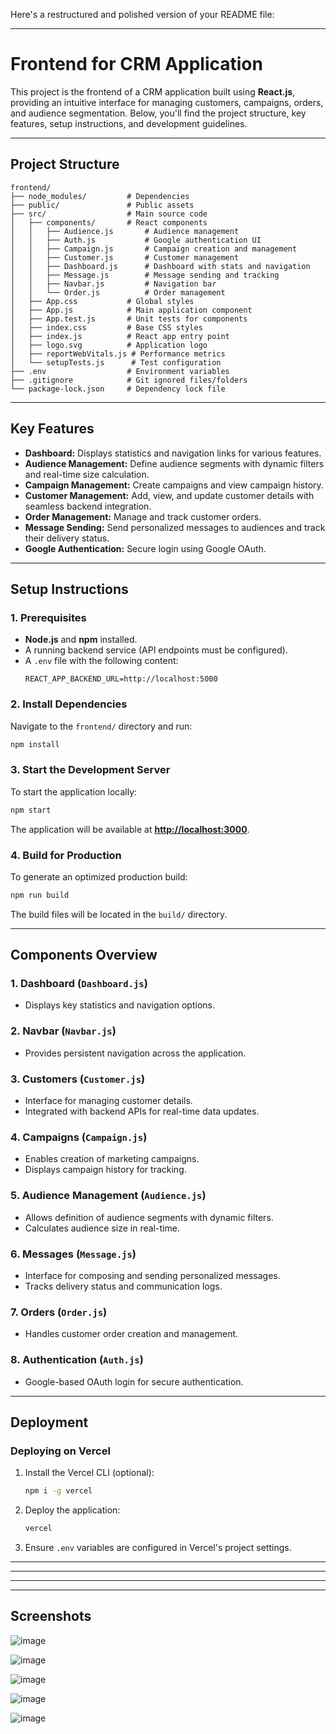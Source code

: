 Here's a restructured and polished version of your README file:

---

# Frontend for CRM Application

This project is the frontend of a CRM application built using **React.js**, providing an intuitive interface for managing customers, campaigns, orders, and audience segmentation. Below, you'll find the project structure, key features, setup instructions, and development guidelines.

---

## Project Structure

```
frontend/
├── node_modules/         # Dependencies
├── public/               # Public assets
├── src/                  # Main source code
│   ├── components/       # React components
│   │   ├── Audience.js       # Audience management
│   │   ├── Auth.js           # Google authentication UI
│   │   ├── Campaign.js       # Campaign creation and management
│   │   ├── Customer.js       # Customer management
│   │   ├── Dashboard.js      # Dashboard with stats and navigation
│   │   ├── Message.js        # Message sending and tracking
│   │   ├── Navbar.js         # Navigation bar
│   │   └── Order.js          # Order management
│   ├── App.css           # Global styles
│   ├── App.js            # Main application component
│   ├── App.test.js       # Unit tests for components
│   ├── index.css         # Base CSS styles
│   ├── index.js          # React app entry point
│   ├── logo.svg          # Application logo
│   ├── reportWebVitals.js # Performance metrics
│   └── setupTests.js      # Test configuration
├── .env                  # Environment variables
├── .gitignore            # Git ignored files/folders
└── package-lock.json     # Dependency lock file
```

---

## Key Features

- **Dashboard:** Displays statistics and navigation links for various features.
- **Audience Management:** Define audience segments with dynamic filters and real-time size calculation.
- **Campaign Management:** Create campaigns and view campaign history.
- **Customer Management:** Add, view, and update customer details with seamless backend integration.
- **Order Management:** Manage and track customer orders.
- **Message Sending:** Send personalized messages to audiences and track their delivery status.
- **Google Authentication:** Secure login using Google OAuth.

---

## Setup Instructions

### 1. Prerequisites
- **Node.js** and **npm** installed.
- A running backend service (API endpoints must be configured).
- A `.env` file with the following content:
  ```env
  REACT_APP_BACKEND_URL=http://localhost:5000
  ```

### 2. Install Dependencies
Navigate to the `frontend/` directory and run:
```bash
npm install
```

### 3. Start the Development Server
To start the application locally:
```bash
npm start
```
The application will be available at **[http://localhost:3000](http://localhost:3000)**.

### 4. Build for Production
To generate an optimized production build:
```bash
npm run build
```
The build files will be located in the `build/` directory.

---

## Components Overview

### 1. Dashboard (`Dashboard.js`)
- Displays key statistics and navigation options.

### 2. Navbar (`Navbar.js`)
- Provides persistent navigation across the application.

### 3. Customers (`Customer.js`)
- Interface for managing customer details.
- Integrated with backend APIs for real-time data updates.

### 4. Campaigns (`Campaign.js`)
- Enables creation of marketing campaigns.
- Displays campaign history for tracking.

### 5. Audience Management (`Audience.js`)
- Allows definition of audience segments with dynamic filters.
- Calculates audience size in real-time.

### 6. Messages (`Message.js`)
- Interface for composing and sending personalized messages.
- Tracks delivery status and communication logs.

### 7. Orders (`Order.js`)
- Handles customer order creation and management.

### 8. Authentication (`Auth.js`)
- Google-based OAuth login for secure authentication.

---

## Deployment

### Deploying on Vercel
1. Install the Vercel CLI (optional):
   ```bash
   npm i -g vercel
   ```
2. Deploy the application:
   ```bash
   vercel
   ```
3. Ensure `.env` variables are configured in Vercel's project settings.

---



---

---



---

## Screenshots
![image](https://github.com/user-attachments/assets/3338db08-c9b4-4b34-9622-a94994b299ff)

![image](https://github.com/user-attachments/assets/c31b8116-bdc8-4009-a63c-98b21cfc5006)

![image](https://github.com/user-attachments/assets/62e030f9-79fe-46b3-b662-363086f11e37)

![image](https://github.com/user-attachments/assets/a9611fa3-a069-4d93-9c3a-224963833bf8)

![image](https://github.com/user-attachments/assets/a178a695-5e85-44d3-a6b4-f39d1e2a8ab4)

